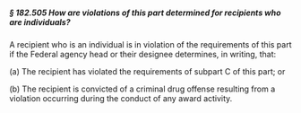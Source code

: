 ##### § 182.505 How are violations of this part determined for recipients who are individuals? #####

A recipient who is an individual is in violation of the requirements of this part if the Federal agency head or their designee determines, in writing, that:

(a) The recipient has violated the requirements of subpart C of this part; or

(b) The recipient is convicted of a criminal drug offense resulting from a violation occurring during the conduct of any award activity.